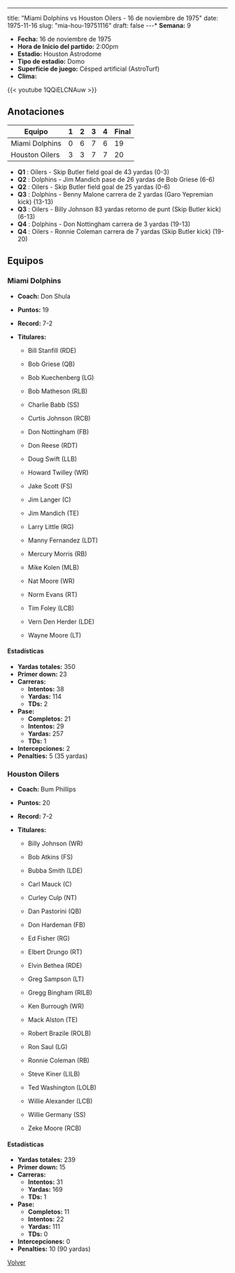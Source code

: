 ---
title: "Miami Dolphins vs Houston Oilers - 16 de noviembre de 1975"
date: 1975-11-16
slug: "mia-hou-19751116"
draft: false
---* **Semana:** 9
* **Fecha:** 16 de noviembre de 1975
* **Hora de Inicio del partido:** 2:00pm
* **Estadio:** Houston Astrodome
* **Tipo de estadio:** Domo
* **Superficie de juego:** Césped artificial (AstroTurf)
* **Clima:** 

{{< youtube 1QQiELCNAuw >}}


## Anotaciones
| Equipo | 1 | 2 | 3 | 4 | Final |
|--------|---|---|---|---|-------|
| Miami Dolphins  | 0 | 6 | 7 | 6  | 19 |
| Houston Oilers  | 3 | 3 | 7 | 7  | 20 |
* **Q1** : Oilers - Skip Butler field goal de 43 yardas (0-3)
* **Q2** : Dolphins - Jim Mandich pase de 26 yardas de Bob Griese (6-6)
* **Q2** : Oilers - Skip Butler field goal de 25 yardas (0-6)
* **Q3** : Dolphins - Benny Malone carrera de 2 yardas (Garo Yepremian kick) (13-13)
* **Q3** : Oilers - Billy Johnson 83 yardas retorno de punt (Skip Butler kick) (6-13)
* **Q4** : Dolphins - Don Nottingham carrera de 3 yardas (19-13)
* **Q4** : Oilers - Ronnie Coleman carrera de 7 yardas (Skip Butler kick) (19-20)


## Equipos


### Miami Dolphins
* **Coach:** Don Shula
* **Puntos:** 19
* **Record:** 7-2
* **Titulares:** 

  * Bill Stanfill (RDE) 

  * Bob Griese (QB) 

  * Bob Kuechenberg (LG) 

  * Bob Matheson (RLB) 

  * Charlie Babb (SS) 

  * Curtis Johnson (RCB) 

  * Don Nottingham (FB) 

  * Don Reese (RDT) 

  * Doug Swift (LLB) 

  * Howard Twilley (WR) 

  * Jake Scott (FS) 

  * Jim Langer (C) 

  * Jim Mandich (TE) 

  * Larry Little (RG) 

  * Manny Fernandez (LDT) 

  * Mercury Morris (RB) 

  * Mike Kolen (MLB) 

  * Nat Moore (WR) 

  * Norm Evans (RT) 

  * Tim Foley (LCB) 

  * Vern Den Herder (LDE) 

  * Wayne Moore (LT) 

#### Estadísticas
* **Yardas totales:** 350
* **Primer down:** 23
* **Carreras:**
  * **Intentos:** 38
  * **Yardas:** 114
  * **TDs:** 2
* **Pase:**
  * **Completos:** 21
  * **Intentos:** 29
  * **Yardas:** 257
  * **TDs:** 1
* **Intercepciones:** 2
* **Penalties:** 5 (35 yardas)

### Houston Oilers
* **Coach:** Bum Phillips
* **Puntos:** 20
* **Record:** 7-2
* **Titulares:** 

  * Billy Johnson (WR) 

  * Bob Atkins (FS) 

  * Bubba Smith (LDE) 

  * Carl Mauck (C) 

  * Curley Culp (NT) 

  * Dan Pastorini (QB) 

  * Don Hardeman (FB) 

  * Ed Fisher (RG) 

  * Elbert Drungo (RT) 

  * Elvin Bethea (RDE) 

  * Greg Sampson (LT) 

  * Gregg Bingham (RILB) 

  * Ken Burrough (WR) 

  * Mack Alston (TE) 

  * Robert Brazile (ROLB) 

  * Ron Saul (LG) 

  * Ronnie Coleman (RB) 

  * Steve Kiner (LILB) 

  * Ted Washington (LOLB) 

  * Willie Alexander (LCB) 

  * Willie Germany (SS) 

  * Zeke Moore (RCB) 

#### Estadísticas
* **Yardas totales:** 239
* **Primer down:** 15
* **Carreras:**
  * **Intentos:** 31
  * **Yardas:** 169
  * **TDs:** 1
* **Pase:**
  * **Completos:** 11
  * **Intentos:** 22
  * **Yardas:** 111
  * **TDs:** 0
* **Intercepciones:** 0
* **Penalties:** 10 (90 yardas)


[Volver](/historia/1975)
